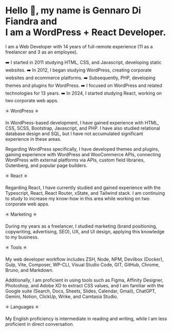 # Hello 👋, my name is Gennaro Di Fiandra and <br>I am a WordPress + React Developer.

I am a Web Developer with 14 years of full-remote experience (11 as a freelancer and 3 as an employee).

➡️ I started in 2011 studying HTML, CSS, and Javascript, developing static websites.
➡️ In 2012, I began studying WordPress, creating corporate websites and ecommerce platforms.
➡️ Subsequently, PHP, developing themes and plugins for WordPress.
➡️ I focused on WordPress and related technologies for 13 years.
➡️ In 2024, I started studying React, working on two corporate web apps.

✳️ WordPress ✳️

In WordPress-based development, I have gained experience with HTML, CSS, SCSS, Bootstrap, Javascript, and PHP. I have also studied relational database design and SQL, but I have not accumulated significant experience in these areas.

Regarding WordPress specifically, I have developed themes and plugins, gaining experience with WordPress and WooCommerce APIs, connecting WordPress with external platforms via APIs, custom field libraries, Gutenberg, and popular page builders.

✳️ React ✳️

Regarding React, I have currently studied and gained experience with the Typescript, React, React Router, xState, and Tailwind stack. I am continuing to study to increase my know-how in this area while working on two corporate web apps.

✳️ Marketing ✳️

During my years as a freelancer, I studied marketing (brand positioning, copywriting, advertising, SEO), UX, and UI design, applying this knowledge to my business.

✳️ Tools ✳️

My web developer workflow includes ZSH, Node, NPM, Devilbox (Docker), Gulp, Vite, Composer, WP-CLI, Visual Studio Code, GIT, GitHub, Chrome, Bruno, and Markdown.

Additionally, I am proficient in using tools such as Figma, Affinity Designer, Photoshop, and Adobe XD to extract CSS values, and I am familiar with the Google suite (Search, Docs, Sheets, Slides, Calendar, Gmail), ChatGPT, Gemini, Notion, ClickUp, Wrike, and Camtasia Studio.

✳️ Languages ✳️

My English proficiency is intermediate in reading and writing, while I am less proficient in direct conversation.
